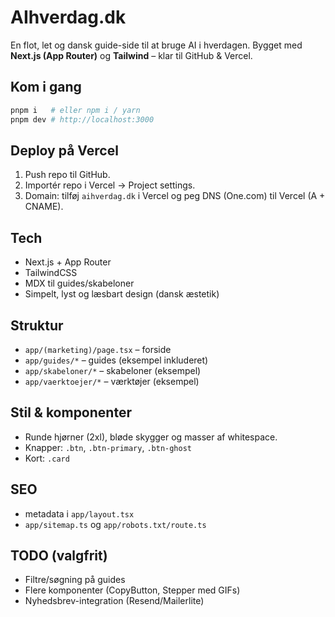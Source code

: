 # AIhverdag.dk

En flot, let og dansk guide-side til at bruge AI i hverdagen. Bygget med **Next.js (App Router)** og **Tailwind** – klar til GitHub & Vercel.

## Kom i gang

```bash
pnpm i   # eller npm i / yarn
pnpm dev # http://localhost:3000
```

## Deploy på Vercel
1. Push repo til GitHub.
2. Importér repo i Vercel → Project settings.
3. Domain: tilføj `aihverdag.dk` i Vercel og peg DNS (One.com) til Vercel (A + CNAME).

## Tech
- Next.js + App Router
- TailwindCSS
- MDX til guides/skabeloner
- Simpelt, lyst og læsbart design (dansk æstetik)

## Struktur
- `app/(marketing)/page.tsx` – forside
- `app/guides/*` – guides (eksempel inkluderet)
- `app/skabeloner/*` – skabeloner (eksempel)
- `app/vaerktoejer/*` – værktøjer (eksempel)

## Stil & komponenter
- Runde hjørner (2xl), bløde skygger og masser af whitespace.
- Knapper: `.btn`, `.btn-primary`, `.btn-ghost`
- Kort: `.card`

## SEO
- metadata i `app/layout.tsx`
- `app/sitemap.ts` og `app/robots.txt/route.ts`

## TODO (valgfrit)
- Filtre/søgning på guides
- Flere komponenter (CopyButton, Stepper med GIFs)
- Nyhedsbrev-integration (Resend/Mailerlite)

